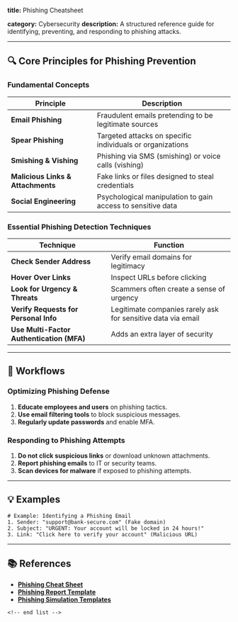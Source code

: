 **title:** Phishing Cheatsheet

**category:** Cybersecurity
**description:** A structured reference guide for identifying, preventing, and responding to phishing attacks.

---

## 🔍 **Core Principles for Phishing Prevention**

### **Fundamental Concepts**

| Principle                               | Description                                                 |
| --------------------------------------- | ----------------------------------------------------------- |
| **Email Phishing**                | Fraudulent emails pretending to be legitimate sources       |
| **Spear Phishing**                | Targeted attacks on specific individuals or organizations   |
| **Smishing & Vishing**            | Phishing via SMS (smishing) or voice calls (vishing)        |
| **Malicious Links & Attachments** | Fake links or files designed to steal credentials           |
| **Social Engineering**            | Psychological manipulation to gain access to sensitive data |

### **Essential Phishing Detection Techniques**

| Technique                                       | Function                                                     |
| ----------------------------------------------- | ------------------------------------------------------------ |
| **Check Sender Address**                  | Verify email domains for legitimacy                          |
| **Hover Over Links**                      | Inspect URLs before clicking                                 |
| **Look for Urgency & Threats**            | Scammers often create a sense of urgency                     |
| **Verify Requests for Personal Info**     | Legitimate companies rarely ask for sensitive data via email |
| **Use Multi-Factor Authentication (MFA)** | Adds an extra layer of security                              |

---

## 🔄 **Workflows**

### **Optimizing Phishing Defense**

1. **Educate employees and users** on phishing tactics.
2. **Use email filtering tools** to block suspicious messages.
3. **Regularly update passwords** and enable MFA.

### **Responding to Phishing Attempts**

1. **Do not click suspicious links** or download unknown attachments.
2. **Report phishing emails** to IT or security teams.
3. **Scan devices for malware** if exposed to phishing attempts.

---

## 💡 **Examples**

```plaintext
# Example: Identifying a Phishing Email
1. Sender: "support@bank-secure.com" (Fake domain)  
2. Subject: "URGENT: Your account will be locked in 24 hours!"  
3. Link: "Click here to verify your account" (Malicious URL)  
```

---

## 📚 **References**

- **[Phishing Cheat Sheet](https://weareproactive.com/phishing-cheat-sheet/)**
- **[Phishing Report Template](https://www.template.net/editable/287970/phishing-report-template)**
- **[Phishing Simulation Templates](https://www.wizer-training.com/blog/email-phishing-template-february)**

```
<!-- end list -->
```
